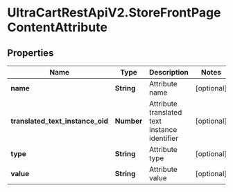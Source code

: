 # UltraCartRestApiV2.StoreFrontPageContentAttribute

## Properties

Name | Type | Description | Notes
------------ | ------------- | ------------- | -------------
**name** | **String** | Attribute name | [optional] 
**translated_text_instance_oid** | **Number** | Attribute translated text instance identifier | [optional] 
**type** | **String** | Attribute type | [optional] 
**value** | **String** | Attribute value | [optional] 


